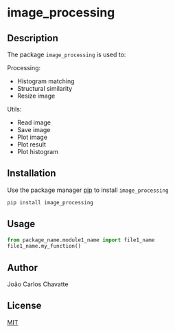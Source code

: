 # image_processing

## Description

The package `image_processing` is used to:

Processing:
- Histogram matching
- Structural similarity
- Resize image

Utils:
- Read image
- Save image
- Plot image
- Plot result
- Plot histogram

## Installation

Use the package manager [pip](https://pip.pypa.io/en/stable/) to install `image_processing`

```bash
pip install image_processing
```

## Usage

```python
from package_name.module1_name import file1_name
file1_name.my_function()
```

## Author
João Carlos Chavatte

## License
[MIT](https://choosealicense.com/licenses/mit/)